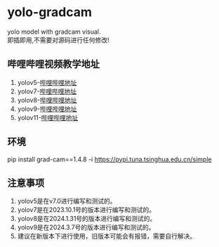 # yolo-gradcam
yolo model with gradcam visual.  
即插即用,不需要对源码进行任何修改!

## 哔哩哔哩视频教学地址
1. yolov5-[哔哩哔哩地址](https://www.bilibili.com/video/BV1F6421V77v/)
2. yolov7-[哔哩哔哩地址](https://www.bilibili.com/video/BV1F6421V77v/)
3. yolov8-[哔哩哔哩地址](https://www.bilibili.com/video/BV1T2N6eaEFD/)
4. yolov9-[哔哩哔哩地址](https://www.bilibili.com/video/BV14H4y157MP/)
5. yolov11-[哔哩哔哩地址](https://www.bilibili.com/video/BV1T2N6eaEFD/)

## 环境
pip install grad-cam==1.4.8 -i https://pypi.tuna.tsinghua.edu.cn/simple

## 注意事项
1. yolov5是在v7.0进行编写和测试的。
2. yolov7是在2023.10.1号的版本进行编写和测试的。
3. yolov8是在2024.1.31号的版本进行编写和测试的。
4. yolov9是在2024.3.7号的版本进行编写和测试的。
5. 建议在新版本下进行使用，旧版本可能会有报错，需要自行解决。
